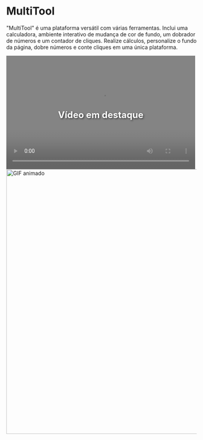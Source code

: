 # MultiTool
"MultiTool" é uma plataforma versátil com várias ferramentas. Inclui uma calculadora, ambiente interativo de mudança de cor de fundo, um dobrador de números e um contador de cliques. Realize cálculos, personalize o fundo da página, dobre números e conte cliques em uma única plataforma.


<div style="position: relative; width: 500px; height: 300px;">
  <video style="position: absolute; top: 0; left: 0; width: 100%; height: 100%; filter: opacity(0.6);" autoplay loop>
    <source src="video.mp4" type="video/mp4">
    Seu navegador não suporta a reprodução de vídeos HTML5.
  </video>
  <div style="position: absolute; top: 0; left: 0; width: 100%; height: 100%; display: flex; align-items: center; justify-content: center;">
    <h2 style="color: #fff; font-size: 24px; font-weight: bold; text-shadow: 2px 2px 4px rgba(0, 0, 0, 0.6);">Vídeo em destaque</h2>
  </div>
</div>



<img src="https://media.giphy.com/media/v1.Y2lkPTc5MGI3NjExMTVjNjRjYWNkY2E4NTBmNWNiNTc3MTc4YWI0NGM4MGRjMjc0NzczMSZlcD12MV9pbnRlcm5hbF9naWZzX2dpZklkJmN0PWc/Sqf5EWqRoQ0SOYfyZ7/giphy.gif" alt="GIF animado" width="1000" height="700">

